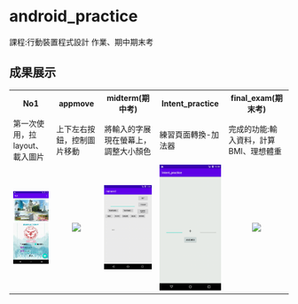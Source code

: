 # android_practice

課程:行動裝置程式設計 作業、期中期末考

## 成果展示
<table>
  <tr>
    <th width="250">No1</th>
    <th width="250">appmove</th>
    <th width="250">midterm(期中考)</th>
    <th width="250">Intent_practice</th>
    <th width="250">final_exam(期末考)</th>
  </tr>
  <tr>
    <td>第一次使用，拉layout、載入圖片</td>
    <td>上下左右按鈕，控制圖片移動</td>
    <td>將輸入的字展現在螢幕上，調整大小顏色</td>
    <td>練習頁面轉換-加法器</td>
    <td>完成的功能:輸入資料，計算BMI、理想體重</td>
  </tr>
  <tr>
    <td align="center"><img src="https://github.com/penglingg/android_practice/blob/main/layout.png" width="150"></td>
    <td align="center"><img src="https://github.com/penglingg/android_practice/blob/main/appmove.gif" width="150"></td>
    <td align="center"><img src="https://github.com/penglingg/android_practice/blob/main/midterm.gif" width="150"></td>
    <td align="center"><img src="https://github.com/penglingg/android_practice/blob/main/intent_practice.gif" width="150"></td>
    <td align="center"><img src="https://github.com/penglingg/android_practice/blob/main/final_exam.gif" width="150"></td>
  </tr>
</table>
